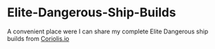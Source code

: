 # Elite-Dangerous-Ship-Builds
A convenient place were I can share my complete Elite Dangerous ship builds from [Coriolis.io](https://coriolis.io/compare/all)
